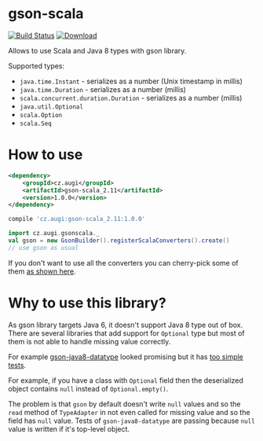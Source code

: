 # gson-scala

[![Build Status](https://travis-ci.org/augi/gson-scala.svg?branch=master)](https://travis-ci.org/augi/gson-scala) [![Download](https://api.bintray.com/packages/augi/maven/gson-scala/images/download.svg) ](https://bintray.com/augi/maven/gson-scala/_latestVersion)

Allows to use Scala and Java 8 types with gson library.

Supported types:
* `java.time.Instant` - serializes as a number (Unix timestamp in millis)
* `java.time.Duration` - serializes as a number (millis)
* `scala.concurrent.duration.Duration` - serializes as a number (millis)
* `java.util.Optional`
* `scala.Option`
* `scala.Seq`

# How to use
```xml
<dependency>
    <groupId>cz.augi</groupId>
    <artifactId>gson-scala_2.11</artifactId>
    <version>1.0.0</version>
</dependency>
```

```gradle
compile 'cz.augi:gson-scala_2.11:1.0.0'
```

```scala
import cz.augi.gsonscala._
val gson = new GsonBuilder().registerScalaConverters().create()
// use gson as usual
```

If you don't want to use all the converters you can cherry-pick some of them [as shown here](https://github.com/Augi/gson-scala/blob/master/src/main/scala/cz/augi/gsonscala/package.scala).

# Why to use this library?
As gson library targets Java 6, it doesn't support Java 8 type out of box. There are several libraries that add support
for `Optional` type but most of them is not able to handle missing value correctly.
 
For example [gson-java8-datatype](https://github.com/caoqianli/gson-java8-datatype) looked promising but
it has [too simple tests](https://github.com/caoqianli/gson-java8-datatype/blob/master/src/test/java/net/dongliu/gson/GsonJava8TypeAdapterFactoryTest.java).
 
For example, if you have a class with `Optional` field then the deserialized object contains `null` instead of `Optional.empty()`.

The problem is that `gson` by default doesn't write `null` values and so the `read` method of `TypeAdapter` in not even called for missing value
and so the field has `null` value. Tests of `gson-java8-datatype` are passing because `null` value is written if it's top-level object.
